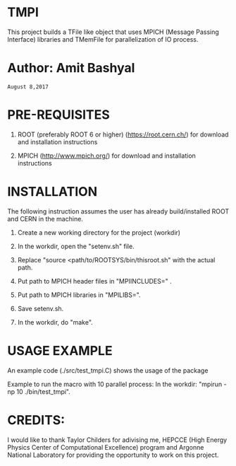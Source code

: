 # TMPI
This project builds a TFile like object that uses MPICH (Message Passing Interface) libraries and TMemFile for parallelization of IO process. 

# Author: Amit Bashyal 
    August 8,2017

# PRE-REQUISITES
1. ROOT (preferably ROOT 6 or higher)
(https://root.cern.ch/) for download and installation instructions

2. MPICH
(http://www.mpich.org/) for download and installation instructions

# INSTALLATION
The following instruction assumes the user has already build/installed
ROOT and CERN in the machine.
1. Create a new working directory for the project (workdir)

2. In the workdir, open the "setenv.sh" file.

3. Replace "source <path/to/ROOTSYS/bin/thisroot.sh" with the actual path.

4. Put path to MPICH header files in "MPIINCLUDES=" .

5. Put  path to MPICH libraries in "MPILIBS=".

6. Save setenv.sh.

7. In the workdir, do "make".

# USAGE EXAMPLE
An example code (./src/test_tmpi.C) shows the usage of the package

Example to run the macro with 10 parallel process:
In the workdir: "mpirun -np 10 ./bin/test_tmpi". 


# CREDITS:
I would like to thank Taylor Childers for adivising me, HEPCCE (High Energy Physics Center of Computational Excellence) 
program and Argonne National Laboratory for providing the opportunity to work on 
this project.
